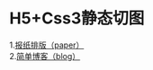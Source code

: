 # H5+Css3静态切图 <br>
1.<a href="https://iampork.github.io/Html5-Css3/paper/paper.html">报纸排版（paper）</a><br>
2.<a href="https://iampork.github.io/Html5-Css3/blog/blog.html">简单博客（blog）</a>
